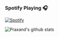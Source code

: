 ### Spotify Playing 🎧
[![Spotify](https://novatorem.praxand.vercel.app/api/spotify)](https://open.spotify.com/user/lm551ewnkq6e170e1iny0imee)

![Praxand's github stats](https://github-readme-stats.praxand.vercel.app/api?username=Praxand&theme=dark&show_icons=true)
